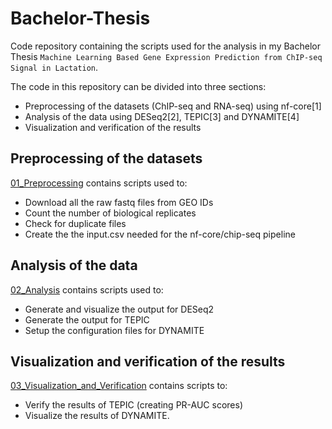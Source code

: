 # Bachelor-Thesis
Code repository containing the scripts used for the analysis in my Bachelor Thesis 
`Machine Learning Based Gene Expression Prediction from ChIP-seq Signal in Lactation`.

The code in this repository can be divided into three sections:
+ Preprocessing of the datasets (ChIP-seq and RNA-seq) using nf-core[1]
+ Analysis of the data using DESeq2[2], TEPIC[3] and DYNAMITE[4]
+ Visualization and verification of the results 


## Preprocessing of the datasets
[01_Preprocessing](01_Preprocessing) contains scripts used to:
+ Download all the raw fastq files from GEO IDs
+ Count the number of biological replicates
+ Check for duplicate files
+ Create the the input.csv needed for the nf-core/chip-seq pipeline

## Analysis of the data
[02_Analysis](02_Analysis) contains scripts used to:
+ Generate and visualize the output for DESeq2
+ Generate the output for TEPIC
+ Setup the configuration files for DYNAMITE

## Visualization and verification of the results
[03_Visualization_and_Verification](03_Visualization_and_Verification) contains scripts to:
+ Verify the results of TEPIC (creating PR-AUC scores)
+ Visualize the results of DYNAMITE.